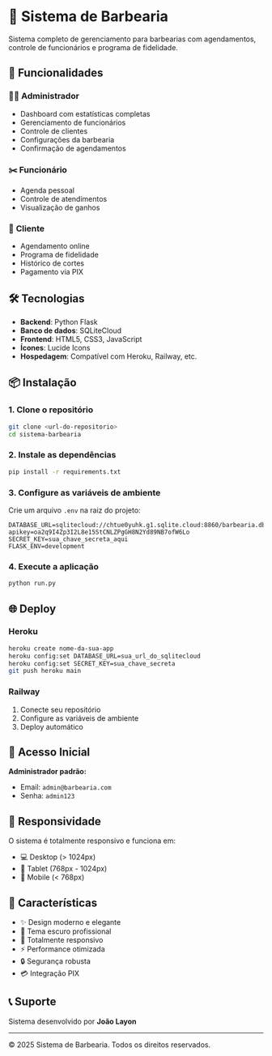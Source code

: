 # 💈 Sistema de Barbearia

Sistema completo de gerenciamento para barbearias com agendamentos, controle de funcionários e programa de fidelidade.

## 🚀 Funcionalidades

### 👨‍💼 **Administrador**
- Dashboard com estatísticas completas
- Gerenciamento de funcionários
- Controle de clientes
- Configurações da barbearia
- Confirmação de agendamentos

### ✂️ **Funcionário**
- Agenda pessoal
- Controle de atendimentos
- Visualização de ganhos

### 👤 **Cliente**
- Agendamento online
- Programa de fidelidade
- Histórico de cortes
- Pagamento via PIX

## 🛠️ Tecnologias

- **Backend**: Python Flask
- **Banco de dados**: SQLiteCloud
- **Frontend**: HTML5, CSS3, JavaScript
- **Ícones**: Lucide Icons
- **Hospedagem**: Compatível com Heroku, Railway, etc.

## 📦 Instalação

### 1. Clone o repositório
```bash
git clone <url-do-repositorio>
cd sistema-barbearia
```

### 2. Instale as dependências
```bash
pip install -r requirements.txt
```

### 3. Configure as variáveis de ambiente
Crie um arquivo `.env` na raiz do projeto:
```env
DATABASE_URL=sqlitecloud://chtue0yuhk.g1.sqlite.cloud:8860/barbearia.db?apikey=oa2q9I4Zp3I2L8e15StCNLZPgGH8N2Yd89NB7ofW6Lo
SECRET_KEY=sua_chave_secreta_aqui
FLASK_ENV=development
```

### 4. Execute a aplicação
```bash
python run.py
```

## 🌐 Deploy

### Heroku
```bash
heroku create nome-da-sua-app
heroku config:set DATABASE_URL=sua_url_do_sqlitecloud
heroku config:set SECRET_KEY=sua_chave_secreta
git push heroku main
```

### Railway
1. Conecte seu repositório
2. Configure as variáveis de ambiente
3. Deploy automático

## 🔐 Acesso Inicial

**Administrador padrão:**
- Email: `admin@barbearia.com`
- Senha: `admin123`

## 📱 Responsividade

O sistema é totalmente responsivo e funciona em:
- 💻 Desktop (> 1024px)
- 📱 Tablet (768px - 1024px)
- 📱 Mobile (< 768px)

## 🎨 Características

- ✨ Design moderno e elegante
- 🌙 Tema escuro profissional
- 📱 Totalmente responsivo
- ⚡ Performance otimizada
- 🔒 Segurança robusta
- 💳 Integração PIX

## 📞 Suporte

Sistema desenvolvido por **João Layon**

---

© 2025 Sistema de Barbearia. Todos os direitos reservados.